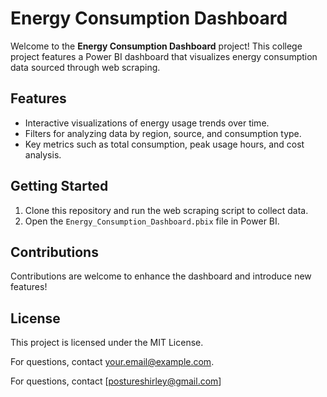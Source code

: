 # Energy Consumption Dashboard

Welcome to the **Energy Consumption Dashboard** project! This college project features a Power BI dashboard that visualizes energy consumption data sourced through web scraping.

## Features
- Interactive visualizations of energy usage trends over time.
- Filters for analyzing data by region, source, and consumption type.
- Key metrics such as total consumption, peak usage hours, and cost analysis.

## Getting Started
1. Clone this repository and run the web scraping script to collect data.
2. Open the `Energy_Consumption_Dashboard.pbix` file in Power BI.

## Contributions
Contributions are welcome to enhance the dashboard and introduce new features!

## License
This project is licensed under the MIT License.

For questions, contact [your.email@example.com](mailto:your.email@example.com).

For questions, contact [postureshirley@gmail.com]

